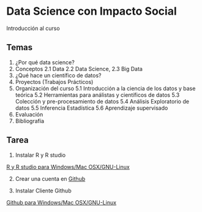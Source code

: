# Data Science con Impacto Social

Introducción al curso

## Temas

1. ¿Por qué data science?
2. Conceptos 
2.1 Data
2.2 Data Science, 
2.3 Big Data
3. ¿Qué hace un científico de datos?
4. Proyectos (Trabajos Prácticos)
5. Organización del curso
5.1 Introducción a la ciencia de los datos y base teórica
5.2 Herramientas para análistas y científicos de datos
5.3 Colección y pre-procesamiento de datos
5.4 Análisis Exploratorio de datos
5.5 Inferencia Estadística
5.6 Aprendizaje supervisado
6. Evaluación
7. Bibliografía

## Tarea

1. Instalar R y R studio

[R y R studio para Windows/Mac OSX/GNU-Linux](http://www.upm.es/sfs/Rectorado/Gabinete%20del%20Rector/Notas%20de%20Prensa/2015/05/documentos/Instrucciones%20de%20instalaci%C3%B3n%20de%20R%20y%20RStudio.pdf)

2. Crear una cuenta en [Github](http://www.github.com)

3. Instalar Cliente Github

[Github para Windows/Mac OSX/GNU-Linux](https://help.github.com/desktop/guides/getting-started/installing-github-desktop/)